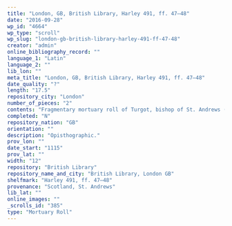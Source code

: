 ```yaml
---
title: "London, GB, British Library, Harley 491, ff. 47–48"
date: "2016-09-28"
wp_id: "4664"
wp_type: "scroll"
wp_slug: "london-gb-british-library-harley-491-ff-47-48"
creator: "admin"
online_bibliography_record: ""
language_1: "Latin"
language_2: ""
lib_lon: ""
meta_title: "London, GB, British Library, Harley 491, ff. 47–48"
date_quality: "?"
length: "17.5"
repository_city: "London"
number_of_pieces: "2"
contents: "Fragmentary mortuary roll of Turgot, bishop of St. Andrews (d. 31 August 1115)."
completed: "N"
repository_nation: "GB"
orientation: ""
description: "Opisthographic."
prov_lon: ""
date_start: "1115"
prov_lat: ""
width: "12"
repository: "British Library"
repository_name_and_city: "British Library, London GB"
shelfmark: "Harley 491, ff. 47–48"
provenance: "Scotland, St. Andrews"
lib_lat: ""
online_images: ""
_scrolls_id: "385"
type: "Mortuary Roll"
---
```



